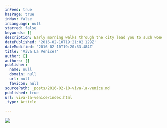 ```yaml
---
inFeed: true
hasPage: true
inNav: false
inLanguage: null
starred: false
keywords: []
description: Early morning walks through the city lead you to such wonderful places.
datePublished: '2016-02-10T19:21:02.129Z'
dateModified: '2016-02-10T19:20:33.484Z'
title: 'Viva La Venice!'
author: []
authors: []
publisher:
  name: null
  domain: null
  url: null
  favicon: null
sourcePath: _posts/2016-02-10-viva-la-venice.md
published: true
url: viva-la-venice/index.html
_type: Article

---
```

![](https://the-grid-user-content.s3-us-west-2.amazonaws.com/d237dbf6-5db4-4be4-8d09-6105a460b4f0.jpg)